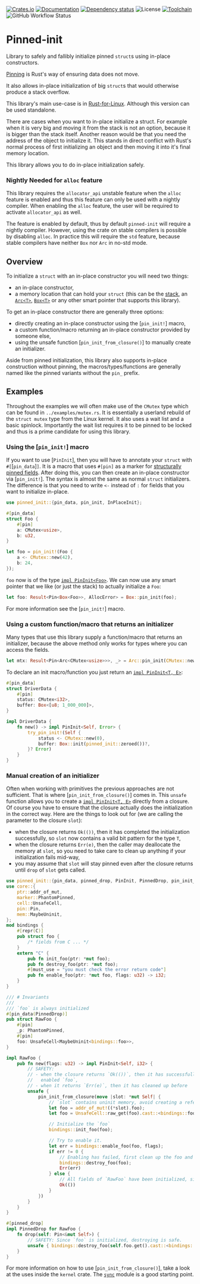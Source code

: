[![Crates.io](https://img.shields.io/crates/v/pinned-init.svg)](https://crates.io/crates/pinned-init)
[![Documentation](https://docs.rs/pinned-init/badge.svg)](https://docs.rs/pinned-init/)
[![Dependency status](https://deps.rs/repo/github/Rust-for-Linux/pinned-init/status.svg)](https://deps.rs/repo/github/Rust-for-Linux/pinned-init)
![License](https://img.shields.io/crates/l/pinned-init)
[![Toolchain](https://img.shields.io/badge/toolchain-nightly-red)](#nightly-only)
![GitHub Workflow Status](https://img.shields.io/github/actions/workflow/status/Rust-for-Linux/pinned-init/test.yml)
# Pinned-init

<!-- cargo-rdme start -->

Library to safely and fallibly initialize pinned `struct`s using in-place constructors.

[Pinning][pinning] is Rust's way of ensuring data does not move.

It also allows in-place initialization of big `struct`s that would otherwise produce a stack
overflow.

This library's main use-case is in [Rust-for-Linux]. Although this version can be used
standalone.

There are cases when you want to in-place initialize a struct. For example when it is very big
and moving it from the stack is not an option, because it is bigger than the stack itself.
Another reason would be that you need the address of the object to initialize it. This stands
in direct conflict with Rust's normal process of first initializing an object and then moving
it into it's final memory location.

This library allows you to do in-place initialization safely.

### Nightly Needed for `alloc` feature

This library requires the `allocator_api` unstable feature when the `alloc` feature
is enabled and thus this feature can only be used with a nightly compiler.
When enabling the `alloc` feature, the user will be required to activate
`allocator_api` as well.

The feature is enabled by default, thus by default `pinned-init` will require a
nightly compiler. However, using the crate on stable compilers is possible by
disabling `alloc`. In practice this will require the `std` feature, because
stable compilers have neither `Box` nor `Arc` in no-std mode.

## Overview

To initialize a `struct` with an in-place constructor you will need two things:
- an in-place constructor,
- a memory location that can hold your `struct` (this can be the [stack], an [`Arc<T>`],
  [`Box<T>`] or any other smart pointer that supports this library).

To get an in-place constructor there are generally three options:
- directly creating an in-place constructor using the [`pin_init!`] macro,
- a custom function/macro returning an in-place constructor provided by someone else,
- using the unsafe function [`pin_init_from_closure()`] to manually create an initializer.

Aside from pinned initialization, this library also supports in-place construction without pinning,
the macros/types/functions are generally named like the pinned variants without the `pin_`
prefix.

## Examples

Throughout the examples we will often make use of the `CMutex` type which can be found in
`../examples/mutex.rs`. It is essentially a userland rebuild of the `struct mutex` type from
the Linux kernel. It also uses a wait list and a basic spinlock. Importantly the wait list
requires it to be pinned to be locked and thus is a prime candidate for using this library.

### Using the [`pin_init!`] macro

If you want to use [`PinInit`], then you will have to annotate your `struct` with
`#[`[`pin_data`]`]`. It is a macro that uses `#[pin]` as a marker for
[structurally pinned fields]. After doing this, you can then create an in-place constructor via
[`pin_init!`]. The syntax is almost the same as normal `struct` initializers. The difference is
that you need to write `<-` instead of `:` for fields that you want to initialize in-place.

```rust
use pinned_init::{pin_data, pin_init, InPlaceInit};

#[pin_data]
struct Foo {
    #[pin]
    a: CMutex<usize>,
    b: u32,
}

let foo = pin_init!(Foo {
    a <- CMutex::new(42),
    b: 24,
});
```

`foo` now is of the type [`impl PinInit<Foo>`]. We can now use any smart pointer that we like
(or just the stack) to actually initialize a `Foo`:

```rust
let foo: Result<Pin<Box<Foo>>, AllocError> = Box::pin_init(foo);
```

For more information see the [`pin_init!`] macro.

### Using a custom function/macro that returns an initializer

Many types that use this library supply a function/macro that returns an initializer, because
the above method only works for types where you can access the fields.

```rust
let mtx: Result<Pin<Arc<CMutex<usize>>>, _> = Arc::pin_init(CMutex::new(42));
```

To declare an init macro/function you just return an [`impl PinInit<T, E>`]:

```rust
#[pin_data]
struct DriverData {
    #[pin]
    status: CMutex<i32>,
    buffer: Box<[u8; 1_000_000]>,
}

impl DriverData {
    fn new() -> impl PinInit<Self, Error> {
        try_pin_init!(Self {
            status <- CMutex::new(0),
            buffer: Box::init(pinned_init::zeroed())?,
        }? Error)
    }
}
```

### Manual creation of an initializer

Often when working with primitives the previous approaches are not sufficient. That is where
[`pin_init_from_closure()`] comes in. This `unsafe` function allows you to create a
[`impl PinInit<T, E>`] directly from a closure. Of course you have to ensure that the closure
actually does the initialization in the correct way. Here are the things to look out for
(we are calling the parameter to the closure `slot`):
- when the closure returns `Ok(())`, then it has completed the initialization successfully, so
  `slot` now contains a valid bit pattern for the type `T`,
- when the closure returns `Err(e)`, then the caller may deallocate the memory at `slot`, so
  you need to take care to clean up anything if your initialization fails mid-way,
- you may assume that `slot` will stay pinned even after the closure returns until `drop` of
  `slot` gets called.

```rust
use pinned_init::{pin_data, pinned_drop, PinInit, PinnedDrop, pin_init_from_closure};
use core::{
    ptr::addr_of_mut,
    marker::PhantomPinned,
    cell::UnsafeCell,
    pin::Pin,
    mem::MaybeUninit,
};
mod bindings {
    #[repr(C)]
    pub struct foo {
        /* fields from C ... */
    }
    extern "C" {
        pub fn init_foo(ptr: *mut foo);
        pub fn destroy_foo(ptr: *mut foo);
        #[must_use = "you must check the error return code"]
        pub fn enable_foo(ptr: *mut foo, flags: u32) -> i32;
    }
}

/// # Invariants
///
/// `foo` is always initialized
#[pin_data(PinnedDrop)]
pub struct RawFoo {
    #[pin]
    _p: PhantomPinned,
    #[pin]
    foo: UnsafeCell<MaybeUninit<bindings::foo>>,
}

impl RawFoo {
    pub fn new(flags: u32) -> impl PinInit<Self, i32> {
        // SAFETY:
        // - when the closure returns `Ok(())`, then it has successfully initialized and
        //   enabled `foo`,
        // - when it returns `Err(e)`, then it has cleaned up before
        unsafe {
            pin_init_from_closure(move |slot: *mut Self| {
                // `slot` contains uninit memory, avoid creating a reference.
                let foo = addr_of_mut!((*slot).foo);
                let foo = UnsafeCell::raw_get(foo).cast::<bindings::foo>();

                // Initialize the `foo`
                bindings::init_foo(foo);

                // Try to enable it.
                let err = bindings::enable_foo(foo, flags);
                if err != 0 {
                    // Enabling has failed, first clean up the foo and then return the error.
                    bindings::destroy_foo(foo);
                    Err(err)
                } else {
                    // All fields of `RawFoo` have been initialized, since `_p` is a ZST.
                    Ok(())
                }
            })
        }
    }
}

#[pinned_drop]
impl PinnedDrop for RawFoo {
    fn drop(self: Pin<&mut Self>) {
        // SAFETY: Since `foo` is initialized, destroying is safe.
        unsafe { bindings::destroy_foo(self.foo.get().cast::<bindings::foo>()) };
    }
}
```

For more information on how to use [`pin_init_from_closure()`], take a look at the uses inside
the `kernel` crate. The [`sync`] module is a good starting point.

[`sync`]: https://rust.docs.kernel.org/kernel/sync/index.html
[pinning]: https://doc.rust-lang.org/std/pin/index.html
[structurally pinned fields]: https://doc.rust-lang.org/std/pin/index.html#pinning-is-structural-for-field
[stack]: https://docs.rs/pinned-init/latest/pinned_init/macro.stack_pin_init.html
[`Arc<T>`]: https://doc.rust-lang.org/stable/alloc/sync/struct.Arc.html
[`Box<T>`]: https://doc.rust-lang.org/stable/alloc/boxed/struct.Box.html
[`impl PinInit<Foo>`]: https://docs.rs/pinned-init/latest/pinned_init/trait.PinInit.html
[`impl PinInit<T, E>`]: https://docs.rs/pinned-init/latest/pinned_init/trait.PinInit.html
[`impl Init<T, E>`]: https://docs.rs/pinned-init/latest/pinned_init/trait.Init.html
[Rust-for-Linux]: https://rust-for-linux.com/

<!-- cargo-rdme end -->

